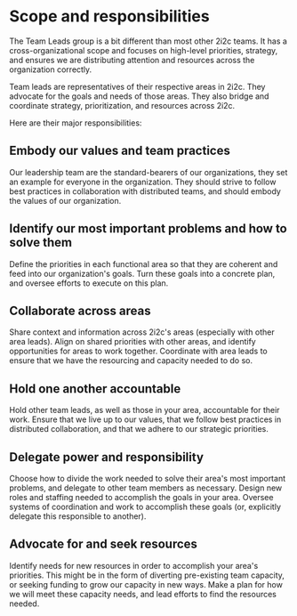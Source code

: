 # Scope and responsibilities

The Team Leads group is a bit different than most other 2i2c teams.
It has a cross-organizational scope and focuses on high-level priorities, strategy, and ensures we are distributing attention and resources across the organization correctly.

Team leads are representatives of their respective areas in 2i2c.
They advocate for the goals and needs of those areas.
They also bridge and coordinate strategy, prioritization, and resources across 2i2c.

Here are their major responsibilities:

## Embody our values and team practices

Our leadership team are the standard-bearers of our organizations, they set an example for everyone in the organization.
They should strive to follow best practices in collaboration with distributed teams, and should embody the values of our organization.

## Identify our most important problems and how to solve them

Define the priorities in each functional area so that they are coherent and feed into our organization's goals.
Turn these goals into a concrete plan, and oversee efforts to execute on this plan.

## Collaborate across areas

Share context and information across 2i2c's areas (especially with other area leads).
Align on shared priorities with other areas, and identify opportunities for areas to work together.
Coordinate with area leads to ensure that we have the resourcing and capacity needed to do so.

## Hold one another accountable

Hold other team leads, as well as those in your area, accountable for their work.
Ensure that we live up to our values, that we follow best practices in distributed collaboration, and that we adhere to our strategic priorities.

## Delegate power and responsibility

Choose how to divide the work needed to solve their area's most important problems, and delegate to other team members as necessary.
Design new roles and staffing needed to accomplish the goals in your area.
Oversee systems of coordination and work to accomplish these goals (or, explicitly delegate this responsible to another).

## Advocate for and seek resources

Identify needs for new resources in order to accomplish your area's priorities.
This might be in the form of diverting pre-existing team capacity, or seeking funding to grow our capacity in new ways.
Make a plan for how we will meet these capacity needs, and lead efforts to find the resources needed.
